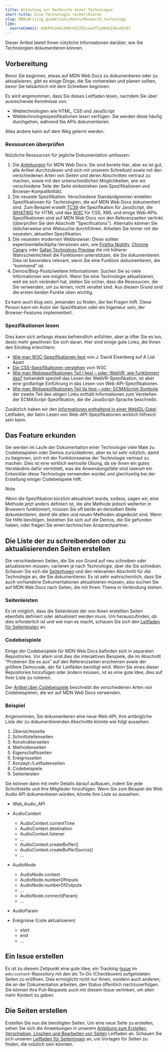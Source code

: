 ```yaml
---
title: Anleitung zur Recherche einer Technologie
short-title: Eine Technologie recherchieren
slug: MDN/Writing_guidelines/Howto/Research_technology
l10n:
  sourceCommit: bdb97b3e01499ce52f02caa3f51d6dd245a48782
---
```


Dieser Artikel bietet Ihnen nützliche Informationen darüber, wie Sie Technologien dokumentieren können.

## Vorbereitung

Bevor Sie beginnen, etwas auf MDN Web Docs zu dokumentieren oder zu aktualisieren, gibt es einige Dinge, die Sie vorbereiten und planen sollten, bevor Sie tatsächlich mit dem Schreiben beginnen.

Es wird angenommen, dass Sie dieses Leitfaden lesen, nachdem Sie über ausreichende Kenntnisse von:

- Webtechnologien wie HTML, CSS und JavaScript
- Webtechnologiespezifikationen lesen verfügen. Sie werden diese häufig durchgehen, während Sie APIs dokumentieren.

Alles andere kann auf dem Weg gelernt werden.

### Ressourcen überprüfen

Nützliche Ressourcen für jegliche Dokumentation umfassen:

1. Die [Anleitungen](/de/docs/MDN/Writing_guidelines/Howto) für MDN Web Docs: Sie sind bereits hier, aber es ist gut, alle Artikel durchzulesen und sich mit unserem Schreibstil sowie mit den verschiedenen Arten von Seiten und deren Abschnitten vertraut zu machen, sowie mit den unterschiedlichen Möglichkeiten, wie wir verschiedene Teile der Seite einbeziehen (wie Spezifikationen und Browser-Kompatibilität).
2. Die neueste Spezifikation: Verschiedene Standardgremien erstellen Spezifikationen für Technologien, die auf MDN Web Docs dokumentiert sind. Zum Beispiel erstellt [TC39](https://tc39.es/) die Spezifikation für JavaScript, die [WHATWG](https://whatwg.org/) für HTML und das [W3C](https://www.w3.org/) für CSS, XML und einige Web-APIs. Spezifikationen sind auf MDN Web Docs von den Referenzseiten verlinkt (überprüfen Sie den Abschnitt "Specifications"). Alternativ können Sie üblicherweise eine Websuche durchführen. Arbeiten Sie immer mit der neuesten, aktuellen Spezifikation.
3. Die neuesten modernen Webbrowser: Diese sollten experimentelle/Alpha-Versionen sein, wie [Firefox Nightly](https://www.firefox.com/en-US/channel/desktop/#nightly), [Chrome Canary](https://www.google.com/intl/en/chrome/canary/) oder [Safari Technology Preview](https://webkit.org/downloads/) die mit höherer Wahrscheinlichkeit die Funktionen unterstützen, die Sie dokumentieren. Dies ist besonders relevant, wenn Sie eine Funktion dokumentieren, die "kommend" ist.
4. Demos/Blog-Posts/weitere Informationen: Suchen Sie so viele Informationen wie möglich. Wenn Sie eine Technologie aktualisieren, weil sie sich verändert hat, stellen Sie sicher, dass die Ressourcen, die Sie verwenden, um zu lernen, nicht veraltet sind. Aus diesem Grund sind die ersten beiden Punkte oben wichtig.

Es kann auch klug sein, jemanden zu finden, der bei Fragen hilft. Diese Person kann ein Autor der Spezifikation oder ein Ingenieur sein, der Browser-Features implementiert.

### Spezifikationen lesen

Dies kann sich anfangs etwas befremdlich anfühlen, aber je öfter Sie es tun, desto mehr gewöhnen Sie sich daran. Hier sind einige gute Links, die Ihnen den Einstieg erleichtern:

- [Wie man W3C-Spezifikationen liest](https://alistapart.com/article/readspec/) von J. David Eisenberg auf A List Apart
- [Die CSS-Spezifikationen verstehen](https://www.w3.org/Style/CSS/read) vom W3C
- [Wie man Webspezifikationen Teil I liest – oder: WebVR, wie funktioniert das?](https://surma.dev/things/reading-specs/) behandelt speziell das Lesen der WebVR-Spezifikation, ist aber eine großartige Einführung in das Lesen von Web-API-Spezifikationen.
- [Wie man Webspezifikationen Teil IIa liest – oder: ECMAScript-Symbole](https://surma.dev/things/reading-specs-2/) der zweite Teil des obigen Links enthält Informationen zum Verstehen der ECMAScript-Spezifikation, die die JavaScript-Sprache beschreibt.

Zusätzlich haben wir den [Informationen enthaltend in einer WebIDL-Datei](/de/docs/MDN/Writing_guidelines/Howto/Write_an_api_reference/Information_contained_in_a_WebIDL_file) Leitfaden, der beim Lesen von Web-API-Spezifikationen wirklich hilfreich sein kann.

## Das Feature erkunden

Sie werden im Laufe der Dokumentation einer Technologie viele Male zu Codebeispielen oder Demos zurückkehren, aber es ist sehr nützlich, damit zu beginnen, sich mit der Funktionsweise der Technologie vertraut zu machen. Dies ist eine wirklich wertvolle Übung, da sie Ihnen ein gutes Verständnis dafür vermittelt, was die Anwendungsfälle sind (_warum_ ein Entwickler diese Technologie verwenden würde) und gleichzeitig bei der Erstellung einiger Codebeispiele hilft.

> [!NOTE]
> Wenn die Spezifikation kürzlich aktualisiert wurde, sodass, sagen wir, eine Methode jetzt anders definiert ist, die alte Methode jedoch weiterhin in Browsern funktioniert, müssen Sie oft beide an derselben Stelle dokumentieren, damit die alten und neuen Methoden abgedeckt sind.
> Wenn Sie Hilfe benötigen, beziehen Sie sich auf die Demos, die Sie gefunden haben, oder fragen Sie einen technischen Ansprechpartner.

## Die Liste der zu schreibenden oder zu aktualisierenden Seiten erstellen

Die verschiedenen Seiten, die Sie von Grund auf neu schreiben oder aktualisieren müssen, variieren je nach Technologie, über die Sie schreiben. Schauen Sie sich die [Seitentypen](/de/docs/MDN/Writing_guidelines/Page_structures/Page_types) und den relevanten Abschnitt für die Technologie an, die Sie dokumentieren. Es ist sehr wahrscheinlich, dass Sie auch vorhandene Dokumentationen aktualisieren müssen, also suchen Sie auf MDN Web Docs nach Seiten, die mit Ihrem Thema in Verbindung stehen.

### Seitenleisten

Es ist möglich, dass die Seitenleiste der von Ihnen erstellten Seiten ebenfalls definiert oder aktualisiert werden muss. Um herauszufinden, ob dies erforderlich ist und wie man es macht, schauen Sie sich den [Leitfaden für Seitenleisten](/de/docs/MDN/Writing_guidelines/Howto/Write_an_api_reference/Sidebars) an.

### Codebeispiele

Einige der Codebeispiele für MDN Web Docs befinden sich in separaten Repositories. Vor allem sind dies die interaktiven Beispiele, die im Abschnitt "Probieren Sie es aus" auf den Referenzseiten erscheinen sowie der größere Democode, der für Leitfäden benötigt wird. Wenn Sie eines dieser Repositories hinzufügen oder ändern müssen, ist es eine gute Idee, dies auf Ihrer Liste zu notieren.

Der [Artikel über Codebeispiele](/de/docs/MDN/Writing_guidelines/Page_structures/Code_examples) beschreibt die verschiedenen Arten von Codebeispielen, die wir auf MDN Web Docs verwenden.

### Beispiel

Angenommen, Sie dokumentieren eine neue Web-API, Ihre anfängliche Liste der zu dokumentierenden Abschnitte könnte wie folgt aussehen:

1. Übersichtsseite
2. Schnittstellenseiten
3. Konstruktorseiten
4. Methodenseiten
5. Eigenschaftsseiten
6. Ereignisseiten
7. Konzept-/Leitfadenseiten
8. Codebeispiele
9. Seitenleisten

Sie können dann mit mehr Details darauf aufbauen, indem Sie jede Schnittstelle und ihre Mitglieder hinzufügen. Wenn Sie zum Beispiel die Web Audio API dokumentieren würden, könnte Ihre Liste so aussehen:

- Web_Audio_API
- AudioContext
  - AudioContext.currentTime
  - AudioContext.destination
  - AudioContext.listener
  - ...
  - AudioContext.createBuffer()
  - AudioContext.createBufferSource()
  - ...

- AudioNode
  - AudioNode.context
  - AudioNode.numberOfInputs
  - AudioNode.numberOfOutputs
  - ...
  - AudioNode.connect(Param)
  - ...

- AudioParam
- Ereignisse (Liste aktualisieren)
  - start
  - end
  - …

## Ein Issue erstellen

Es ist zu diesem Zeitpunkt eine gute Idee, ein Tracking-[Issue](https://github.com/mdn/content/issues) im `mdn/content`-Repository mit den als To-Do (Checkboxen) aufgelisteten Seiten zu eröffnen. Dies ermöglicht nicht nur Ihnen, sondern auch anderen, die an der Dokumentation arbeiten, den Status öffentlich nachzuverfolgen. Sie können Ihre Pull-Requests auch mit diesem Issue verlinken, um allen mehr Kontext zu geben.

## Die Seiten erstellen

Erstellen Sie nun die benötigten Seiten. Um eine neue Seite zu erstellen, sehen Sie sich die Anweisungen in unserem [Anleitung zum Erstellen, Verschieben, Löschen und Bearbeiten von Seiten](/de/docs/MDN/Writing_guidelines/Howto/Creating_moving_deleting) Leitfaden an. Schauen Sie sich unseren [Leitfaden für Seitentypen](/de/docs/MDN/Writing_guidelines/Page_structures/Page_types) an, um Vorlagen für Seiten zu finden, die nützlich sein könnten.
